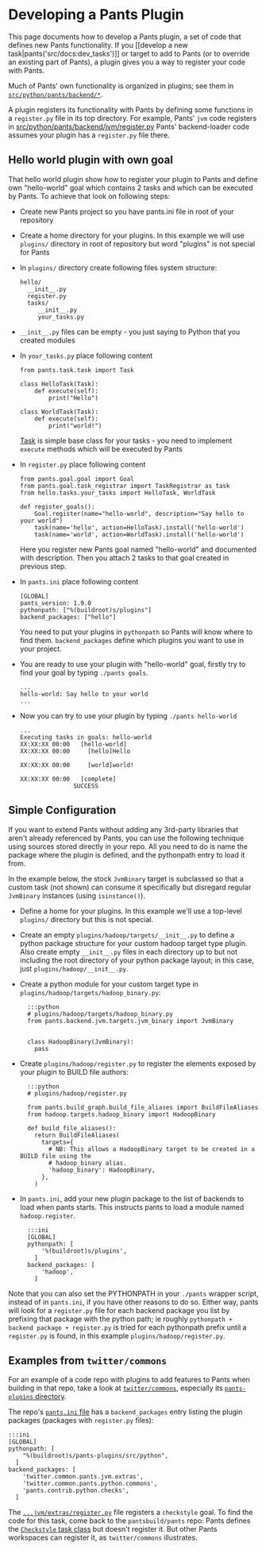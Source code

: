 Developing a Pants Plugin
=========================

This page documents how to develop a Pants plugin, a set of code that
defines new Pants functionality. If you
[[develop a new task|pants('src/docs:dev_tasks')]]
or target to add to Pants (or to
override an existing part of Pants), a plugin gives you a way to
register your code with Pants.

Much of Pants' own functionality is organized in plugins; see them in
[`src/python/pants/backend/*`](https://github.com/pantsbuild/pants/tree/master/src/python/pants/backend).

A plugin registers its functionality with Pants by defining some
functions in a `register.py` file in its top directory. For example,
Pants' `jvm` code registers in
[src/python/pants/backend/jvm/register.py](https://github.com/pantsbuild/pants/blob/master/src/python/pants/backend/jvm/register.py)
Pants' backend-loader code assumes your plugin has a `register.py` file
there.

Hello world plugin with own goal
--------------------
That hello world plugin show how to register your plugin to Pants and define own "hello-world" goal which contains 2 tasks and 
which can be executed by Pants. To achieve that look on following steps:
- Create new Pants project so you have pants.ini file in root of your repository

- Create a home directory for your plugins. In this example we will use `plugins/` directory in root of repository
but word "plugins" is not special for Pants

- In `plugins/` directory create following files system structure:

      hello/
        __init__.py
        register.py
        tasks/
           __init__.py
           your_tasks.py
        
        
- `__init__.py` files can be empty - you just saying to Python that you created modules

- In `your_tasks.py` place following content

      from pants.task.task import Task
          
      class HelloTask(Task):
          def execute(self):
              print("Hello")
     
      class WorldTask(Task):
          def execute(self):
              print("world!")
   [Task](https://github.com/pantsbuild/pants/blob/master/src/python/pants/task/task.py) is simple base
   class for your tasks - you need to implement `execute` methods which will be executed by Pants
   
- In `register.py` place following content

      from pants.goal.goal import Goal
      from pants.goal.task_registrar import TaskRegistrar as task
      from hello.tasks.your_tasks import HelloTask, WorldTask
      
      def register_goals():
          Goal.register(name="hello-world", description="Say hello to your world")
          task(name='hello', action=HelloTask).install('hello-world')
          task(name='world', action=WorldTask).install('hello-world')
          
     Here you register new Pants goal named "hello-world" and documented with description.
     Then you attach 2 tasks to that goal created in previous step.

- In `pants.ini` place following content
      
      [GLOBAL]
      pants_version: 1.9.0
      pythonpath: ["%(buildroot)s/plugins"]
      backend_packages: ["hello"]
      
     You need to put your plugins in `pythonpath` so Pants will know where to find them.
     `backend_packages` define which plugins you want to use in your project.
     
- You are ready to use your plugin with "hello-world" goal, firstly try to find your goal by typing `./pants goals`.

      ...
      hello-world: Say hello to your world
      ...
- Now you can try to use your plugin by typing `./pants hello-world`

      ...
      Executing tasks in goals: hello-world
      XX:XX:XX 00:00   [hello-world]
      XX:XX:XX 00:00     [hello]Hello
      
      XX:XX:XX 00:00     [world]world!
      
      XX:XX:XX 00:00   [complete]
                     SUCCESS

Simple Configuration
--------------------

If you want to extend Pants without adding any 3rd-party libraries that aren't already referenced by
Pants, you can use the following technique using sources stored directly in your repo.
All you need to do is name the package where the plugin is defined, and the pythonpath entry to
load it from.

In the example below, the stock `JvmBinary` target is subclassed so that a custom task (not shown)
can consume it specifically but disregard regular `JvmBinary` instances (using `isinstance()`).

- Define a home for your plugins. In this example we'll use a top-level `plugins/` directory but
  this is not special.

- Create an empty `plugins/hadoop/targets/__init__.py` to define a python package structure
  for your custom hadoop target type plugin. Also create empty `__init__.py` files in each
  directory up to but not including the root directory of your python package layout; in this case,
  just `plugins/hadoop/__init__.py`.

- Create a python module for your custom target type in `plugins/hadoop/targets/hadoop_binary.py`:

        :::python
        # plugins/hadoop/targets/hadoop_binary.py
        from pants.backend.jvm.targets.jvm_binary import JvmBinary


        class HadoopBinary(JvmBinary):
          pass


- Create `plugins/hadoop/register.py` to register the elements exposed by your plugin to BUILD file
  authors:

        :::python
        # plugins/hadoop/register.py

        from pants.build_graph.build_file_aliases import BuildFileAliases
        from hadoop.targets.hadoop_binary import HadoopBinary

        def build_file_aliases():
          return BuildFileAliases(
            targets={
              # NB: This allows a HadoopBinary target to be created in a BUILD file using the
              # hadoop_binary alias.
              'hadoop_binary': HadoopBinary,
            },
          )


- In `pants.ini`, add your new plugin package to the list of backends to load when pants starts.
  This instructs pants to load a module named `hadoop.register`.

        :::ini
        [GLOBAL]
        pythonpath: [
            '%(buildroot)s/plugins',
          ]
        backend_packages: [
            'hadoop',
          ]

Note that you can also set the PYTHONPATH in your `./pants` wrapper script, instead of in
`pants.ini`, if you have other reasons to do so. Either way, pants will look for a `register.py`
file for each backend package you list by prefixing that package with the python path; ie roughly
`pythonpath + backend package + register.py` is tried for each pythonpath prefix until a
`register.py` is found, in this example `plugins/hadoop/register.py`.

Examples from `twitter/commons`
-------------------------------

For an example of a code repo with plugins to add features to Pants when building in that repo,
take a look at [`twitter/commons`](https://github.com/twitter/commons), especially its
[`pants-plugins` directory](https://github.com/twitter/commons/tree/32011ab5351fea23e8c70e24e752540b06d1389f/pants-plugins).

The repo's [`pants.ini` file](https://github.com/twitter/commons/blob/32011ab5351fea23e8c70e24e752540b06d1389f/pants.ini) has a
`backend_packages` entry listing the plugin packages (packages with `register.py` files):

    :::ini
    [GLOBAL]
    pythonpath: [
        "%(buildroot)s/pants-plugins/src/python",
      ]
    backend_packages: [
        'twitter.common.pants.jvm.extras',
        'twitter.common.pants.python.commons',
        'pants.contrib.python.checks',
      ]

The [`...jvm/extras/register.py`](https://github.com/twitter/commons/blob/master/pants-plugins/src/python/twitter/common/pants/jvm/extras/register.py)
file registers a `checkstyle` goal. To find the code for this task, come back to the
`pantsbuild/pants` repo: Pants defines the
[`Checkstyle` task class](https://github.com/pantsbuild/pants/blob/master/src/python/pants/backend/jvm/tasks/checkstyle.py) but doesn't register it. 
But other Pants workspaces can register it, as `twitter/commons` illustrates.
